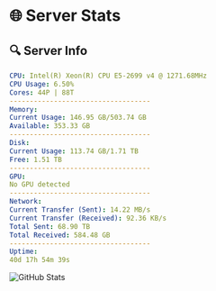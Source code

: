 # 🌐 Server Stats
## 🔍 Server Info
```yaml
CPU: Intel(R) Xeon(R) CPU E5-2699 v4 @ 1271.68MHz
CPU Usage: 6.50%
Cores: 44P | 88T
-----------------------------------
Memory:
Current Usage: 146.95 GB/503.74 GB
Available: 353.33 GB
-----------------------------------
Disk:
Current Usage: 113.74 GB/1.71 TB
Free: 1.51 TB
-----------------------------------
GPU:
No GPU detected
-----------------------------------
Network:
Current Transfer (Sent): 14.22 MB/s
Current Transfer (Received): 92.36 KB/s
Total Sent: 68.90 TB
Total Received: 584.48 GB
-----------------------------------
Uptime:
40d 17h 54m 39s
```
![GitHub Stats](https://img.shields.io/badge/Updated-2025-04-17_15:17:28-blue)